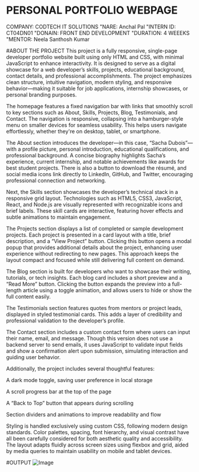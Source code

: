 # PERSONAL PORTFOLIO WEBPAGE

COMPANY: CODTECH IT SOLUTIONS
"NARE: Anchal Pal
"INTERN ID: CT04DN01
"DONAIN: FRONT END DEVELOPMENT
"DURATION: 4 WEEEKS
"MENTOR: Neela Santhosh Kumar

#ABOUT THE PROJECT 
This project is a fully responsive, single-page developer portfolio website built using only HTML and CSS, with minimal JavaScript to enhance interactivity. It is designed to serve as a digital showcase for a web developer’s skills, projects, educational background, contact details, and professional accomplishments. The project emphasizes clean structure, intuitive navigation, modern styling, and responsive behavior—making it suitable for job applications, internship showcases, or personal branding purposes.

The homepage features a fixed navigation bar with links that smoothly scroll to key sections such as About, Skills, Projects, Blog, Testimonials, and Contact. The navigation is responsive, collapsing into a hamburger-style menu on smaller devices for seamless usability. This helps users navigate effortlessly, whether they're on desktop, tablet, or smartphone.

The About section introduces the developer—in this case, “Sacha Dubois”—with a profile picture, personal introduction, educational qualifications, and professional background. A concise biography highlights Sacha’s experience, current internship, and notable achievements like awards for best student projects. There is also a button to download the résumé, and social media icons link directly to LinkedIn, GitHub, and Twitter, encouraging professional connection and networking.

Next, the Skills section showcases the developer’s technical stack in a responsive grid layout. Technologies such as HTML5, CSS3, JavaScript, React, and Node.js are visually represented with recognizable icons and brief labels. These skill cards are interactive, featuring hover effects and subtle animations to maintain engagement.

The Projects section displays a list of completed or sample development projects. Each project is presented in a card layout with a title, brief description, and a “View Project” button. Clicking this button opens a modal popup that provides additional details about the project, enhancing user experience without redirecting to new pages. This approach keeps the layout compact and focused while still delivering full content on demand.

The Blog section is built for developers who want to showcase their writing, tutorials, or tech insights. Each blog card includes a short preview and a “Read More” button. Clicking the button expands the preview into a full-length article using a toggle animation, and allows users to hide or show the full content easily.

The Testimonials section features quotes from mentors or project leads, displayed in styled testimonial cards. This adds a layer of credibility and professional validation to the developer’s profile.

The Contact section includes a custom contact form where users can input their name, email, and message. Though this version does not use a backend server to send emails, it uses JavaScript to validate input fields and show a confirmation alert upon submission, simulating interaction and guiding user behavior.

Additionally, the project includes several thoughtful features:

A dark mode toggle, saving user preference in local storage

A scroll progress bar at the top of the page

A “Back to Top” button that appears during scrolling

Section dividers and animations to improve readability and flow

Styling is handled exclusively using custom CSS, following modern design standards. Color palettes, spacing, font hierarchy, and visual contrast have all been carefully considered for both aesthetic quality and accessibility. The layout adapts fluidly across screen sizes using flexbox and grid, aided by media queries to maintain usability on mobile and tablet devices.

#OUTPUT
![Image](https://github.com/user-attachments/assets/4b7b39d9-fb7a-4ee8-81dc-09406b5ce436)

